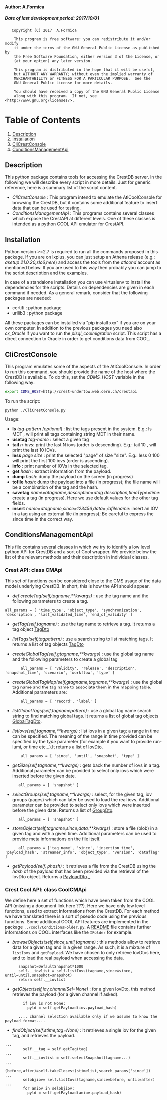 #### Author: A.Formica
##### Date of last development period: 2017/10/01 
```
   Copyright (C) 2017  A.Formica

    This program is free software: you can redistribute it and/or modify
    it under the terms of the GNU General Public License as published by
    the Free Software Foundation, either version 3 of the License, or
    (at your option) any later version.

    This program is distributed in the hope that it will be useful,
    but WITHOUT ANY WARRANTY; without even the implied warranty of
    MERCHANTABILITY or FITNESS FOR A PARTICULAR PURPOSE.  See the
    GNU General Public License for more details.

    You should have received a copy of the GNU General Public License
    along with this program.  If not, see <http://www.gnu.org/licenses/>.
```
# Table of Contents
1. [Description](#description)
2. [Installation](#installation)
3. [CliCrestConsole](#clicrestconsole)
4. [ConditionsManagementApi](#conditionsmanagementapi)

## Description
This python package contains tools for accessing the CrestDB server.
In the following we will describe every script in more details. Just for generic reference, here is a summary list of the script content.
 * _CliCrestConsole_ :
 	This program intend to emulate the AtlCoolConsole for browsing the CrestDB, but it contains some additional feature to insert data that can be used for testing.
 * _ConditionsManagementApi_ :
 	This programs contains several classes which expose the CrestAPI at different levels. One of these classes is intended as a python COOL API emulator for CrestAPI.
 	
## Installation
Python version >=2.7 is required to run all the commands proposed in this package.
If you are on lxplus, you can just setup an Athena release (e.g.: _asetup 21.0.20,slc6,here_) and access the tools from the _atlcond_ account as mentioned below. If you are used to this way then probably you can jump to the script description and the examples.

In case of a standalone installation you can use virtualenv to install the dependencies for the scripts.
Details on dependencies are given in each command if needed. As a general remark, consider that the following packages are needed:
  * certifi : python package
  * urllib3 : python package
  
All these packages can be installed via "pip install xxx" if you are on your own computer. 
In addition to the previous packages you need also *cx_Oracle* if you want to run the *plsql_coolmigration* script. This script has a direct connection to Oracle in order to get conditions data from COOL. 


## CliCrestConsole
This program emulates some of the aspects of the AtlCoolConsole. 
In order to run this command, you should provide the name of the host where the CrestDB is available. To do this, set the *CDMS_HOST* variable in the following way:

```sh
export CDMS_HOST=http://crest-undertow.web.cern.ch/crestapi
```
To run the script:

```
python ./CliCrestConsole.py
```

Usage:
   * __ls__ _tag-pattern [optional]_ : list the tags present in the system. E.g.: ls MDT , will print all tags containing string MDT in their name.
   * __usetag__ _tag-name_ : select a given tag
   * __tail__ _n-iovs_: print the last N iovs (order is descending). E.g.: tail 10 , will print the last 10 IOVs.
   * __less__ _page size_ : print the selected "page" of size "size". E.g.: less 0 100 will print the first 100 iovs (order is ascending).
   * __info__ : print number of IOVs in the selected tag.
   * __get__ _hash_ : extract information from the payload.
   * __dump__ _hash_: dump the payload on the screen (in progress)
   * __tofile__ _hash_: dump the payload into a file (in progress); the file name will be a combination of the tag and the hash.
   * __savetag__ _name=atagname,description=atag description,timeType=time_: create a tag (in progress). Here we use default values for the other tag fields. 
   * __insert__ _name=atagname,since=123456,data=./afilename_: insert an IOV in a tag using an external file (in progress); Be careful to express the since time in the correct way.


## ConditionsManagementApi
This file contains several classes in which we try to identify a low level python API for CrestDB and a sort of Cool wrapper.
We provide below the list of the relevant methods and their description in individual classes.

### Crest API: class CMApi
This set of functions can be considered close to the CMS usage of the data model underlying CrestDB. In short, this is how the API should appear.
 * _def createTag(self,tagname,**kwargs)_ : use the tag name and the following parameters to create a tag.

 ```
 all_params = [ 'time_type', 'object_type', 'synchronization', 'description', 'last_validated_time', 'end_of_validity' ]
```

 * _getTag(self,tagname)_ : use the tag name to retrieve a tag. It returns a tag object [TagDto](../client/docs/TagDto.md)
 
 
 * _listTags(self,tagpattern)_ : use a search string to list matching tags. It returns a list of tag objects [TagDto](../client/docs/TagDto.md)
 
 
 * _createGlobalTag(self,gtagname,**kwargs)_ : use the global tag name and the following parameters to create a global tag

 ```
        all_params = [ 'validity', 'release', 'description', 'snapshot_time', 'scenario', 'workflow', 'type' ]
 ```
 * _createGlobalTagMap(self,gtagname,tagname,**kwargs)_ : use the global tag name and the tag name to associate them in the mapping table. Additional parameters are:
 
 ```    
 		all_params = [ 'record', 'label' ]
 ```
 
 * _listGlobalTags(self,tagnamepattern)_ : use a global tag name search string to find matching global tags. It returns a list of global tag objects [GlobalTagDto](../client/docs/GlobalTagDto.md).


 * _listIovs(self,tagname,**kwargs)_ : list iovs in a given tag; a range in time can be specified. The meaning of the range in time provided can be specified by the _type_ parameter (for example if you want to provide run-lumi, or time etc...).It returns a list of [IovDto](../client/docs/IovDto.md).
 
 ```
        all_params = [ 'since', 'until', 'snapshot', 'type' ]
 ```
 
  * _getSize(self,tagname,**kwargs)_ : gets back the number of iovs in a tag. Additional parameter can be provided to select only iovs which were inserted before the given date.
  
  ```
        all_params = [ 'snapshot' ]
  ```
  * _selectGroups(self,tagname,**kwargs)_ : select, for the given tag, iov groups (pages) which can later be used to load the real iovs. Additional parameter can be provided to select only iovs which were inserted before the given date. Returns a list of [GroupDto](../client/docs/GroupDto.md).

  ```
        all_params = [ 'snapshot' ]
  ```
  
  * _storeObject(self,tagname,since,data,**kwargs)_ : store a file (blob) in a given tag and with a given time. Additional parameters can be used to provide meta informations on the file itself.
  
  ```
        all_params = ['tag_name', 'since', 'insertion_time', 'payload_hash', 'streamer_info', 'object_type', 'version', 'dataflag' ]
  ```
  * _getPayload(self, phash)_ : it retrieves a file from the CrestDB using the _hash_ of the payload that has been provided via the retrieval of the IovDto object. Returns a [PayloadDto](../client/docs/PayloadDto.md)._
 
### Crest Cool API: class CoolCMApi
We define here a set of functions which have been taken from the COOL API (missing a document link here ???). Here we have only low level functions, used to extract informations from the CrestDB.
For each method we have translated there is a sort of pseudo code using the previous functions. Some additional COOL API features are implemented in the package `../cool/ConditionsFolder.py`. A [README](../cool/README.md) file contains further informations on COOL interfaces like the `IFolder` for example. 

  * _browseObjects(self,since,until,tagname)_ : this methods allow to retrieve data for a given tag and in a given range. As such, it is a mixture of `listIovs` and `getPayload`. We have chosen to only retrieve IovDtos here, and to load the real payload when accessing the data.
  
  ```
        snapshot=DefaultSnapshot*1000
        self.__iovlist = self.listIovs(tagname,since=since, until=until,snapshot=snapshot)
        return self.__iovlist 
  ```
  
  * _getObject(self,iov,channelSel=None)_ : for a given IovDto, this method retrieves the payload (for a given channel if asked).
  
  ```
          if iov is not None:
            pyld = self.getPayload(iov.payload_hash)
  
  		.... channel selection available only if we assume to know the payload format....
  ```
  
  * _findObject(self,stime,tag=None)_ : it retrieves a single iov for the given tag, and retrieves the payload.
  
  ```
  ...
          self.__tag = self.getTag(tag)
  ...
          self.__iovlist = self.selectSnapshot(tagname...)
  ...        
          (before,after)=self.takeClosest(stimelist,search_params['since'])
  ...
  		  selobjiov= self.listIovs(tagname,since=before, until=after)
  ...
          for aniov in selobjiov:
            pyld = self.getPayload(aniov.payload_hash)
  ```
 
  
